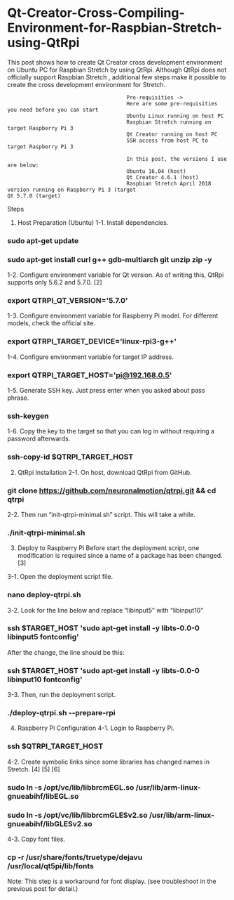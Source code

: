 # Qt-Creator-Cross-Compiling-Environment-for-Raspbian-Stretch-using-QtRpi
This post shows how to create Qt Creator cross development environment on Ubuntu PC for Raspbian Stretch by using QtRpi. Although QtRpi does not officially support Raspbian Stretch , additional few steps make it possible to create the cross development environment for Stretch. 

                                          Pre-requisities ->
                                          Here are some pre-requisities you need before you can start
                                          Ubuntu Linux running on host PC
                                          Raspbian Stretch running on target Raspberry Pi 3
                                          Qt Creator running on host PC
                                          SSH access from host PC to target Raspberry Pi 3
                                            
                                          In this post, the versions I use are below:
                                          Ubuntu 16.04 (host)
                                          Qt Creator 4.6.1 (host)
                                          Raspbian Stretch April 2018 version running on Raspberry Pi 3 (target                                                         Qt 5.7.0 (target)
                                              
Steps
1. Host Preparation (Ubuntu)
1-1. Install dependencies.

### sudo apt-get update
### sudo apt-get install curl g++ gdb-multiarch git unzip zip -y

1-2. Configure environment variable for Qt version. As of writing this, QtRpi supports only 5.6.2 and 5.7.0. [2]

### export QTRPI_QT_VERSION='5.7.0'

1-3. Configure environment variable for Raspberry Pi model. For different models, check the official site.

### export QTRPI_TARGET_DEVICE='linux-rpi3-g++'

1-4. Configure environment variable for target IP address.

### export QTRPI_TARGET_HOST='pi@192.168.0.5'

1-5. Generate SSH key. Just press enter when you asked about pass phrase.

### ssh-keygen

1-6. Copy the key to the target so that you can log in without requiring a password afterwards.

### ssh-copy-id $QTRPI_TARGET_HOST
 

2. QtRpi Installation
2-1. On host, download QtRpi from GitHub.

### git clone https://github.com/neuronalmotion/qtrpi.git && cd qtrpi

2-2. Then run “init-qtrpi-minimal.sh” script. This will take a while.

### ./init-qtrpi-minimal.sh
 

3. Deploy to Raspberry Pi
Before start the deployment script, one modification is required since a name of a package has been changed. [3]

3-1. Open the deployment script file.


### nano deploy-qtrpi.sh

3-2. Look for the line below and replace “libinput5” with “libinput10”

### ssh $TARGET_HOST 'sudo apt-get install -y libts-0.0-0 libinput5 fontconfig'

After the change, the line should be this:

### ssh $TARGET_HOST 'sudo apt-get install -y libts-0.0-0 libinput10 fontconfig'

3-3. Then, run the deployment script.

### ./deploy-qtrpi.sh --prepare-rpi
 
4. Raspberry Pi Configuration
4-1. Login to Raspberry Pi.

### ssh $QTRPI_TARGET_HOST

4-2. Create symbolic links since some libraries has changed names in Stretch. [4] [5] [6]

### sudo ln -s /opt/vc/lib/libbrcmEGL.so /usr/lib/arm-linux-gnueabihf/libEGL.so
### sudo ln -s /opt/vc/lib/libbrcmGLESv2.so /usr/lib/arm-linux-gnueabihf/libGLESv2.so

4-3. Copy font files.

### cp -r /usr/share/fonts/truetype/dejavu /usr/local/qt5pi/lib/fonts
Note: This step is a workaround for font display. (see troubleshoot in the previous post for detail.)

